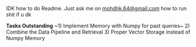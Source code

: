 IDK how to do Readme. Just ask me on mohdhk.64@gmail.com how to run shit if u dk

**Tasks Outstanding**
~1) Implement Memory with Numpy for past queries~
2) Combine the Data Pipeline and Retrieval
3) Proper Vector Storage instead of Numpy Memory
